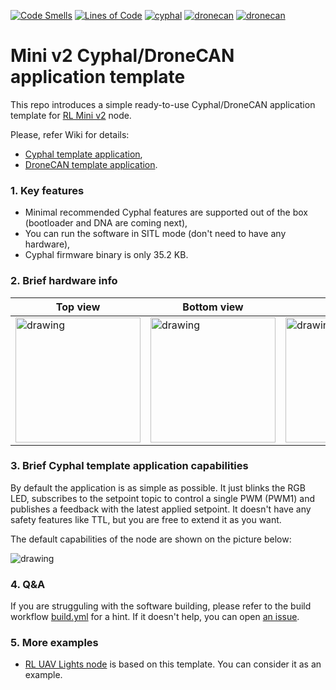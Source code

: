 [![Code Smells](https://sonarcloud.io/api/project_badges/measure?project=RaccoonlabDev_mini_v2_node&metric=code_smells)](https://sonarcloud.io/summary/new_code?id=RaccoonlabDev_mini_v2_node) [![Lines of Code](https://sonarcloud.io/api/project_badges/measure?project=RaccoonlabDev_mini_v2_node&metric=ncloc)](https://sonarcloud.io/summary/new_code?id=RaccoonlabDev_mini_v2_node) [![cyphal](https://github.com/RaccoonlabDev/mini_v2_node/actions/workflows/cyphal.yml/badge.svg)](https://github.com/RaccoonlabDev/mini_v2_node/actions/workflows/cyphal.yml) [![dronecan](https://github.com/RaccoonlabDev/mini_v2_node/actions/workflows/dronecan.yml/badge.svg)](https://github.com/RaccoonlabDev/mini_v2_node/actions/workflows/dronecan.yml) [![dronecan](https://github.com/RaccoonlabDev/mini_v2_node/actions/workflows/code_style.yml/badge.svg)](https://github.com/RaccoonlabDev/mini_v2_node/actions/workflows/code_style.yml)

# Mini v2 Cyphal/DroneCAN application template

This repo introduces a simple ready-to-use Cyphal/DroneCAN application template for [RL Mini v2](https://docs.raccoonlab.co/guide/can_pwm/can_pwm_mini_v2.html) node.

Please, refer Wiki for details:
- [Cyphal template application](https://github.com/RaccoonlabDev/mini_v2_node/wiki/Cyphal-application),
- [DroneCAN template application](https://github.com/RaccoonlabDev/mini_v2_node/wiki/DroneCAN-application).

### 1. Key features

- Minimal recommended Cyphal features are supported out of the box (bootloader and DNA are coming next),
- You can run the software in SITL mode (don't need to have any hardware),
- Cyphal firmware binary is only 35.2 KB.

### 2. Brief hardware info

| Top view | Bottom view | Pinout | STM32CubeMX |
| --- | ------ |-|-|
| <img src="https://docs.raccoonlab.co/assets/img/view_top.6b0ef99e.png" alt="drawing" width="200"> | <img src="https://docs.raccoonlab.co/assets/img/view_bottom.ee41f6d5.png" alt="drawing" width="200"> | <img src="https://docs.raccoonlab.co/assets/img/pinout.c14a3021.png" alt="drawing" width="200"> | <img src="https://raw.githubusercontent.com/RaccoonLabHardware/mini_v2_stm32cubemx_project/main/Assets/stm32cubemx.png" alt="drawing" width="200"> |

### 3. Brief Cyphal template application capabilities

By default the application is as simple as possible. It just blinks the RGB LED, subscribes to the setpoint topic to control a single PWM (PWM1) and publishes a feedback with the latest applied setpoint. It doesn't have any safety features like TTL, but you are free to extend it as you want.

The default capabilities of the node are shown on the picture below:

<img src="https://raw.githubusercontent.com/wiki/RaccoonlabDev/mini_v2_node/assets/yukon.png" alt="drawing">

### 4. Q&A

If you are strugguling with the software building, please refer to the build workflow [build.yml](.github/workflows/build.yml) for a hint. If it doesn't help, you can open [an issue]( https://github.com/RaccoonlabDev/mini_v2_node/issues?q=is%3Aissue+).

### 5. More examples

- [RL UAV Lights node](https://github.com/RaccoonlabDev/uav_lights_node/tree/lights) is based on this template. You can consider it as an example.
